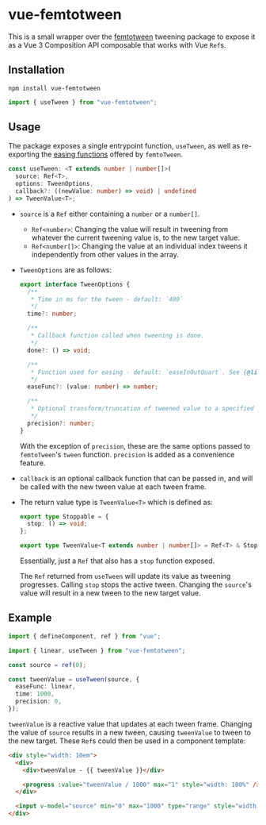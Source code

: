 # vue-femtotween

This is a small wrapper over the [femtotween](https://www.npmjs.com/package/femtotween) tweening package to expose it as a Vue 3 Composition API composable that works with Vue `Ref`s.

## Installation

```
npm install vue-femtotween
```

```js
import { useTween } from "vue-femtotween";
```

## Usage

The package exposes a single entrypoint function, `useTween`, as well as re-exporting the [easing functions](https://github.com/pearofducks/femtoTween/blob/master/ease.js) offered by `femtoTween`.

```ts
const useTween: <T extends number | number[]>(
  source: Ref<T>,
  options: TweenOptions,
  callback?: ((newValue: number) => void) | undefined
) => TweenValue<T>;
```

- `source` is a `Ref` either containing a `number` or a `number[]`.

  - `Ref<number>`: Changing the value will result in tweening from whatever the current tweening value is, to the new target value.
  - `Ref<number[]>`: Changing the value at an individual index tweens it independently from other values in the array.

- `TweenOptions` are as follows:

  ```ts
  export interface TweenOptions {
    /**
     * Time in ms for the tween - default: `400`
     */
    time?: number;

    /**
     * Callback function called when tweening is done.
     */
    done?: () => void;

    /**
     * Function used for easing - default: `easeInOutQuart`. See {@link https://github.com/pearofducks/femtoTween/blob/master/ease.js femtoTween easing functions}.
     */
    easeFunc?: (value: number) => number;

    /**
     * Optional transform/truncation of tweened value to a specified precision. See {@link https://developer.mozilla.org/en-US/docs/Web/JavaScript/Reference/Global_Objects/Number/toFixed Number.toFixed()}
     */
    precision?: number;
  }
  ```

  With the exception of `precision`, these are the same options passed to `femtoTween`'s `tween` function. `precision` is added as a convenience feature.

- `callback` is an optional callback function that can be passed in, and will be called with the new tween value at each tween frame.

- The return value type is `TweenValue<T>` which is defined as:

  ```ts
  export type Stoppable = {
    stop: () => void;
  };

  export type TweenValue<T extends number | number[]> = Ref<T> & Stoppable;
  ```

  Essentially, just a `Ref` that also has a `stop` function exposed.

  The `Ref` returned from `useTween` will update its value as tweening progresses. Calling `stop` stops the active tween. Changing the `source`'s value will result in a new tween to the new target value.

## Example

```ts
import { defineComponent, ref } from "vue";

import { linear, useTween } from "vue-femtotween";

const source = ref(0);

const tweenValue = useTween(source, {
  easeFunc: linear,
  time: 1000,
  precision: 0,
});
```

`tweenValue` is a reactive value that updates at each tween frame. Changing the value of `source` results in a new tween, causing `tweenValue` to tween to the new target. These `Ref`s could then be used in a component template:

```html
<div style="width: 10em">
  <div>
    <div>tweenValue - {{ tweenValue }}</div>

    <progress :value="tweenValue / 1000" max="1" style="width: 100%" />
  </div>

  <input v-model="source" min="0" max="1000" type="range" style="width: 100%" />
</div>
```
